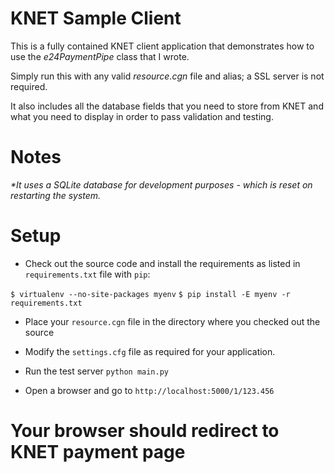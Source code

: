 # KNET Sample Client #

This is a fully contained KNET client application that demonstrates how to use
the *e24PaymentPipe* class that I wrote.

Simply run this with any valid _resource.cgn_ file and alias; a SSL server is not 
required.

It also includes all the database fields that you need to store from KNET and what 
you need to display in order to pass validation and testing.

Notes
=====

_*It uses a SQLite database for development purposes - *which is reset on restarting the system.*_

Setup
=====

* Check out the source code and install the requirements as listed in `requirements.txt` file with `pip`:

`$ virtualenv --no-site-packages myenv`
`$ pip install -E myenv -r requirements.txt`

* Place your `resource.cgn` file in the directory where you checked out the source

* Modify the `settings.cfg` file as required for your application.

* Run the test server `python main.py`

* Open a browser and go to `http://localhost:5000/1/123.456`

# Your browser should redirect to KNET payment page


